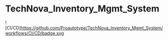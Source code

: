 # TechNova_Inventory_Mgmt_System
![CI/CD]https://github.com/Proautotype/TechNova_Inventory_Mgmt_System/workflows/CI/CD/badge.svg
